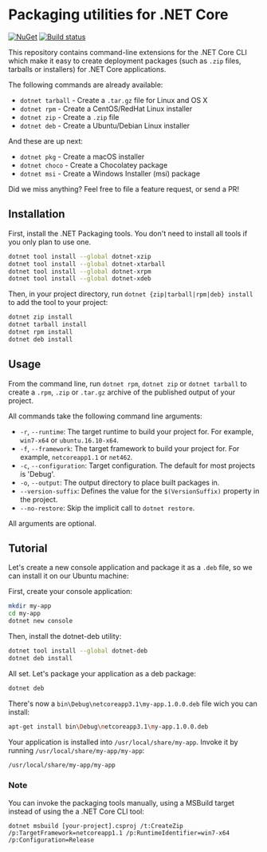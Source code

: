 # Packaging utilities for .NET Core

[![NuGet](https://img.shields.io/nuget/v/Packaging.Targets.svg)](https://www.nuget.org/packages/Packaging.Targets)
[![Build status](https://ci.appveyor.com/api/projects/status/ac3j676f9g8r0g15?svg=true)](https://ci.appveyor.com/project/qmfrederik/dotnet-packaging)

This repository contains command-line extensions for the .NET Core CLI which make it easy to create
deployment packages (such as `.zip` files, tarballs or installers) for .NET Core applications.

The following commands are already available:
* `dotnet tarball` - Create a `.tar.gz` file for Linux and OS X
* `dotnet rpm` - Create a CentOS/RedHat Linux installer
* `dotnet zip` - Create a `.zip` file
* `dotnet deb` - Create a Ubuntu/Debian Linux installer

And these are up next:

* `dotnet pkg` - Create a macOS installer
* `dotnet choco` - Create a Chocolatey package
* `dotnet msi` - Create a Windows Installer (msi) package

Did we miss anything? Feel free to file a feature request, or send a PR!

## Installation

First, install the .NET Packaging tools. You don't need to install all tools if you only plan to use one.

```bash
dotnet tool install --global dotnet-xzip
dotnet tool install --global dotnet-xtarball
dotnet tool install --global dotnet-xrpm
dotnet tool install --global dotnet-xdeb
```

Then, in your project directory, run `dotnet {zip|tarball|rpm|deb} install` to add the tool to your project:

```bash
dotnet zip install
dotnet tarball install
dotnet rpm install
dotnet deb install
```

## Usage

From the command line, run `dotnet rpm`, `dotnet zip` or `dotnet tarball` to create a `.rpm`, `.zip` or `.tar.gz` archive of the published output of your project.

All commands take the following command line arguments:

* `-r`, `--runtime`: The target runtime to build your project for. For example, `win7-x64` or `ubuntu.16.10-x64`.
* `-f`, `--framework`: The target framework to build your project for. For example, `netcoreapp1.1` or `net462`.
* `-c`, `--configuration`: Target configuration. The default for most projects is 'Debug'.
* `-o`, `--output`: The output directory to place built packages in.
*  `--version-suffix`: Defines the value for the `$(VersionSuffix)` property in the project.
*  `--no-restore`: Skip the implicit call to `dotnet restore`.

All arguments are optional.

## Tutorial

Let's create a new console application and package it as a `.deb` file, so we can install it on our Ubuntu machine:

First, create your console application:

```bash
mkdir my-app
cd my-app
dotnet new console
```

Then, install the dotnet-deb utility:

```bash
dotnet tool install --global dotnet-deb
dotnet deb install
```

All set. Let's package your application as a deb package:

```bash
dotnet deb
```

There's now a `bin\Debug\netcoreapp3.1\my-app.1.0.0.deb` file wich you can install:

```bash
apt-get install bin\Debug\netcoreapp3.1\my-app.1.0.0.deb
```

Your application is installed into `/usr/local/share/my-app`. Invoke it by running `/usr/local/share/my-app/my-app`:

```bash
/usr/local/share/my-app/my-app
```

### Note
You can invoke the packaging tools manually, using a MSBuild target instead of using the a .NET Core CLI tool:

```
dotnet msbuild [your-project].csproj /t:CreateZip /p:TargetFramework=netcoreapp1.1 /p:RuntimeIdentifier=win7-x64 /p:Configuration=Release
```
